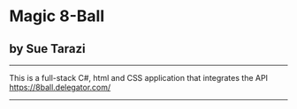 # Magic 8-Ball

## by Sue Tarazi

---

This is a full-stack C#, html and CSS application that integrates the API https://8ball.delegator.com/

---

